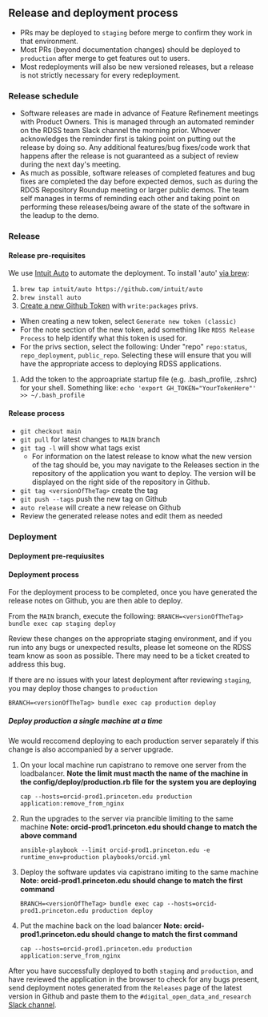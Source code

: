 ## Release and deployment process

- PRs may be deployed to `staging` before merge to confirm they work in that environment.
- Most PRs (beyond documentation changes) should be deployed to `production` after merge to get features out to users.
- Most redeployments will also be new versioned releases, but a release is not strictly necessary for every redeployment.

### Release schedule

- Software releases are made in advance of Feature Refinement meetings with Product Owners.  This is managed through an automated reminder on the RDSS team Slack channel the morning prior.  Whoever acknowledges the reminder first is taking point on putting out the release by doing so.  Any additional features/bug fixes/code work that happens after the release is not guaranteed as a subject of review during the next day's meeting. 
- As much as possible, software releases of completed features and bug fixes are completed the day before expected demos, such as during the RDOS Repository Roundup meeting or larger public demos.  The team self manages in terms of reminding each other and taking point on performing these releases/being aware of the state of the software in the leadup to the demo.

### Release

#### Release pre-requisites

We use [Intuit Auto](https://intuit.github.io/auto/) to automate the deployment. To install 'auto' [via brew](https://intuit.github.io/auto/docs/configuration/non-npm):

1. `brew tap intuit/auto https://github.com/intuit/auto`
1. `brew install auto`
1. [Create a new Github Token](https://github.com/settings/tokens) with `write:packages` privs.
- When creating a new token, select `Generate new token (classic)`
- For the note section of the new token, add something like `RDSS Release Process` to help identify what this token is used for. 
- For the privs section, select the following: Under "repo" `repo:status`, `repo_deployment`, `public_repo`. Selecting these will ensure that you will have the appropriate access to deploying RDSS applications.
1. Add the token to the approapriate startup file (e.g. .bash_profile, .zshrc) for your shell. Something like: `echo 'export GH_TOKEN="YourTokenHere"' >> ~/.bash_profile`

#### Release process

- `git checkout main`
- `git pull` for latest changes to `MAIN` branch
- `git tag -l` will show what tags exist
    - For information on the latest release to know what the new version of the tag should be, you may navigate to the Releases section in the repository of the application you want to deploy. The version will be displayed on the right side of the repository in Github. 
- `git tag <versionOfTheTag>` create the tag
- `git push --tags` push the new tag on Github
- `auto release` will create a new release on Github
- Review the generated release notes and edit them as needed

### Deployment

#### Deployment pre-requiusites

#### Deployment process

For the deployment process to be completed, once you have generated the release notes on Github, you are then able to deploy. 

From the `MAIN` branch, execute the following: `BRANCH=<versionOfTheTag> bundle exec cap staging deploy`

Review these changes on the appropriate staging environment, and if you run into any bugs or unexpected results, please let someone on the RDSS team know as soon as possible. There may need to be a ticket created to address this bug. 

If there are no issues with your latest deployment after reviewing `staging`, you may deploy those changes to `production`

`BRANCH=<versionOfTheTag> bundle exec cap production deploy`

##### Deploy production a single machine at a time
We would reccomend deploying to each production server separately if this change is also accompanied by a server upgrade.

1. On your local machine run capistrano to remove one server from the loadbalancer.  **Note the limit must macth the name of the machine in the 
   config/deploy/production.rb file for the system you are deploying**
   ```
   cap --hosts=orcid-prod1.princeton.edu production application:remove_from_nginx
   ```

1. Run the upgrades to the server via prancible limiting to the same machine **Note: orcid-prod1.princeton.edu should change to match the above command**
   ```
   ansible-playbook --limit orcid-prod1.princeton.edu -e runtime_env=production playbooks/orcid.yml
   ```
1. Deploy the software updates via capistrano imiting to the same machine **Note: orcid-prod1.princeton.edu should change to match the first command**
   ```
   BRANCH=<versionOfTheTag> bundle exec cap --hosts=orcid-prod1.princeton.edu production deploy
   ```

1. Put the machine back on the load balancer **Note: orcid-prod1.princeton.edu should change to match the first command**
   ```
   cap --hosts=orcid-prod1.princeton.edu production application:serve_from_nginx
   ```

After you have successfully deployed to both `staging` and `production`, and have reviewed the application in the browser to check for any bugs present, send deployment notes generated from the `Releases` page of the latest version in Github and paste them to the `#digital_open_data_and_research` [Slack channel](https://pulibrary.slack.com/archives/C01555TP6HE). 
